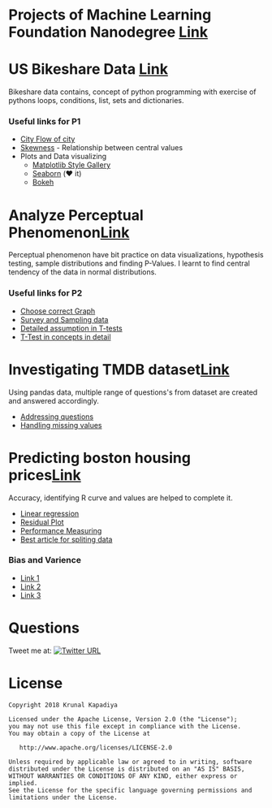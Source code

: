 # Projects of Machine Learning Foundation Nanodegree [Link](https://in.udacity.com/course/machine-learning-engineer-nanodegree--nd009-infn)

# US Bikeshare Data [Link](https://github.com/krunal3kapadiya/MLFND/tree/master/P1-US-BikeShare-Data)

Bikeshare data contains, concept of python programming with exercise of pythons loops, conditions, list, sets and dictionaries.

### Useful links for P1
- [City Flow of city](https://vimeo.com/173787508)
- [Skewness](https://en.wikipedia.org/wiki/Skewness) - Relationship between central values 
- Plots and Data visualizing
    - [Matplotlib Style Gallery](https://tonysyu.github.io/raw_content/matplotlib-style-gallery/gallery.html)
    - [Seaborn](https://seaborn.pydata.org/) (:heart: it)
    - [Bokeh](https://bokeh.pydata.org/en/latest/)

# Analyze Perceptual Phenomenon[Link](https://github.com/krunal3kapadiya/MLFND/tree/master/P2-Perceptual-Phenomenon)

Perceptual phenomenon have bit practice on data visualizations, hypothesis testing, sample distributions and finding P-Values. I learnt to find central tendency of the data in normal distributions.

### Useful links for P2
- [Choose correct Graph](https://www.tableau.com/sites/default/files/media/which_chart_v6_final_0.pdf)
- [Survey and Sampling data](https://nces.ed.gov/blogs/nces/post/statistical-concepts-in-brief-how-and-why-does-nces-use-sample-surveys)
- [Detailed assumption in T-tests](http://www.psychology.emory.edu/clinical/bliwise/Tutorials/TOM/meanstests/assump.htm)
- [T-Test in concepts in detail](http://support.minitab.com/en-us/minitab/17/topic-library/basic-statistics-and-graphs/hypothesis-tests/tests-of-means/why-use-paired-t/)


# Investigating TMDB dataset[Link](https://github.com/krunal3kapadiya/MLFND/tree/master/P3-Investigating-Tmdb-Dataset)

Using pandas data, multiple range of questions's from dataset are created and answered accordingly.

- [Addressing questions](https://buckwoody.wordpress.com/2015/12/30/the-hardest-thing-in-data-science/)
- [Handling missing values](https://gallery.azure.ai/Experiment/Methods-for-handling-missing-values-1)

# Predicting boston housing prices[Link](https://github.com/krunal3kapadiya/MLFND/tree/master/P4-Boston-Housing)

Accuracy, identifying R curve and values are helped to complete it.

- [Linear regression](https://pythonspot.com/linear-regression/)
- [Residual Plot](http://www.scikit-yb.org/en/latest/api/regressor/residuals.html)
- [Performance Measuring](https://classroom.udacity.com/courses/ud730/lessons/6370362152/concepts/63798118300923)
- [Best article for spliting data](https://info.salford-systems.com/blog/bid/337783/Why-Data-Scientists-Split-Data-into-Train-and-Test)

### Bias and Varience
- [Link 1](http://scott.fortmann-roe.com/docs/BiasVariance.html)
- [Link 2](https://insidebigdata.com/2014/10/22/ask-data-scientist-bias-vs-variance-tradeoff/)
- [Link 3](https://machinelearningmastery.com/gentle-introduction-to-the-bias-variance-trade-off-in-machine-learning/)

# Questions

Tweet me at: 
[![Twitter URL](https://img.shields.io/badge/Twitter-@krunal3kapadiya-blue.svg?style=for-the-badge)](https://twitter.com/krunal3kapadiya)

# License

    Copyright 2018 Krunal Kapadiya

    Licensed under the Apache License, Version 2.0 (the "License");
    you may not use this file except in compliance with the License.
    You may obtain a copy of the License at

       http://www.apache.org/licenses/LICENSE-2.0

    Unless required by applicable law or agreed to in writing, software
    distributed under the License is distributed on an "AS IS" BASIS,
    WITHOUT WARRANTIES OR CONDITIONS OF ANY KIND, either express or implied.
    See the License for the specific language governing permissions and
    limitations under the License.
